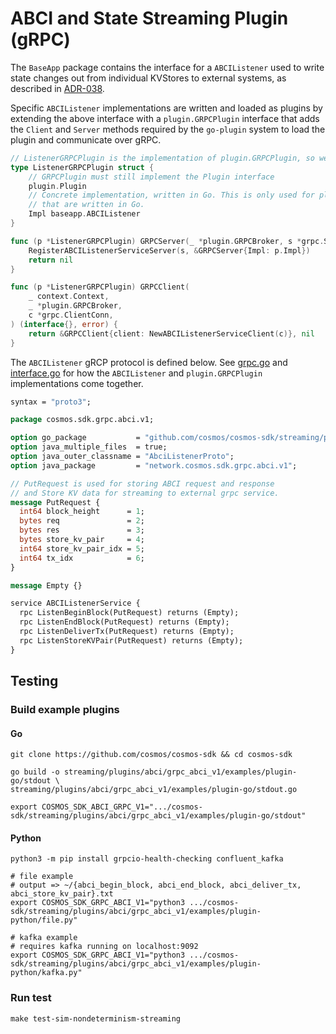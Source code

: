 # ABCI and State Streaming Plugin (gRPC)

The `BaseApp` package contains the interface for a `ABCIListener` used to write state changes out from individual KVStores to external systems, as described in [ADR-038](../docs/architecture/adr-038-state-listening.md).

Specific `ABCIListener` implementations are written and loaded as plugins by extending the above interface with a `plugin.GRPCPlugin` interface that adds the `Client` and `Server` methods required by the `go-plugin` system to load the plugin and communicate over gRPC. 

```go
// ListenerGRPCPlugin is the implementation of plugin.GRPCPlugin, so we can serve/consume this.
type ListenerGRPCPlugin struct {
	// GRPCPlugin must still implement the Plugin interface
	plugin.Plugin
	// Concrete implementation, written in Go. This is only used for plugins
	// that are written in Go.
	Impl baseapp.ABCIListener
}

func (p *ListenerGRPCPlugin) GRPCServer(_ *plugin.GRPCBroker, s *grpc.Server) error {
	RegisterABCIListenerServiceServer(s, &GRPCServer{Impl: p.Impl})
	return nil
}

func (p *ListenerGRPCPlugin) GRPCClient(
	_ context.Context,
	_ *plugin.GRPCBroker,
	c *grpc.ClientConn,
) (interface{}, error) {
	return &GRPCClient{client: NewABCIListenerServiceClient(c)}, nil
}
```


The `ABCIListener` gRCP protocol is defined below. See [grpc.go](./grpc_abci_v1/grpc.go) and [interface.go](./grpc_abci_v1/interface.go) for how the `ABCIListener` and `plugin.GRPCPlugin` implementations come together.

```protobuf
syntax = "proto3";

package cosmos.sdk.grpc.abci.v1;

option go_package           = "github.com/cosmos/cosmos-sdk/streaming/plugins/abci/grpc_abci_v1";
option java_multiple_files  = true;
option java_outer_classname = "AbciListenerProto";
option java_package         = "network.cosmos.sdk.grpc.abci.v1";

// PutRequest is used for storing ABCI request and response
// and Store KV data for streaming to external grpc service.
message PutRequest {
  int64 block_height      = 1;
  bytes req               = 2;
  bytes res               = 3;
  bytes store_kv_pair     = 4;
  int64 store_kv_pair_idx = 5;
  int64 tx_idx            = 6;
}

message Empty {}

service ABCIListenerService {
  rpc ListenBeginBlock(PutRequest) returns (Empty);
  rpc ListenEndBlock(PutRequest) returns (Empty);
  rpc ListenDeliverTx(PutRequest) returns (Empty);
  rpc ListenStoreKVPair(PutRequest) returns (Empty);
}
```

## Testing

### Build example plugins

#### Go

```shell
git clone https://github.com/cosmos/cosmos-sdk && cd cosmos-sdk
```
```shell
go build -o streaming/plugins/abci/grpc_abci_v1/examples/plugin-go/stdout \
streaming/plugins/abci/grpc_abci_v1/examples/plugin-go/stdout.go
```

```shell
export COSMOS_SDK_ABCI_GRPC_V1=".../cosmos-sdk/streaming/plugins/abci/grpc_abci_v1/examples/plugin-go/stdout"
```

#### Python

```shell
python3 -m pip install grpcio-health-checking confluent_kafka
```

```shell
# file example
# output => ~/{abci_begin_block, abci_end_block, abci_deliver_tx, abci_store_kv_pair}.txt
export COSMOS_SDK_GRPC_ABCI_V1="python3 .../cosmos-sdk/streaming/plugins/abci/grpc_abci_v1/examples/plugin-python/file.py"
```

```shell
# kafka example 
# requires kafka running on localhost:9092
export COSMOS_SDK_GRPC_ABCI_V1="python3 .../cosmos-sdk/streaming/plugins/abci/grpc_abci_v1/examples/plugin-python/kafka.py"
```

### Run test
```shell
make test-sim-nondeterminism-streaming
```